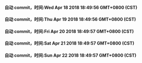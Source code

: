 #### 自动 commit，时间:Wed Apr 18 2018 18:49:56 GMT+0800 (CST)
#### 自动 commit，时间:Thu Apr 19 2018 18:49:56 GMT+0800 (CST)
#### 自动 commit，时间:Fri Apr 20 2018 18:49:57 GMT+0800 (CST)
#### 自动 commit，时间:Sat Apr 21 2018 18:49:57 GMT+0800 (CST)
#### 自动 commit，时间:Sun Apr 22 2018 18:49:57 GMT+0800 (CST)
